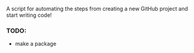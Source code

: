 A script for automating the steps from creating a new GitHub project and start writing code!

### TODO:

- make a package
